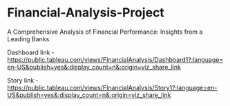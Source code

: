 # Financial-Analysis-Project
A Comprehensive Analysis of Financial Performance: Insights from a Leading Banks


Dashboard link - https://public.tableau.com/views/FInancialAnalysis/Dashboard1?:language=en-US&publish=yes&:display_count=n&:origin=viz_share_link

Story link - https://public.tableau.com/views/FInancialAnalysis/Story1?:language=en-US&publish=yes&:display_count=n&:origin=viz_share_link
